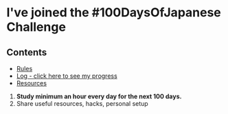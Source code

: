 # I've joined the #100DaysOfJapanese Challenge

## Contents

* [Rules](rules.md)
* [Log - click here to see my progress](log.md)
* [Resources](resources.md)

1. **Study minimum an hour every day for the next 100 days.**
2. Share useful resources, hacks, personal setup
